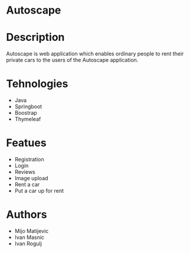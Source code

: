 # Autoscape

<h1>Description</h1>

Autoscape is web application which enables ordinary people to rent their private cars to the users of the Autoscape application.

<h1>Tehnologies</h1>

<ul>
  <li>Java</li>
  <li>Springboot</li>
  <li>Boostrap</li>
  <li>Thymeleaf</li>
</ul>

<h1>Featues</h1>

<ul>
  <li>Registration</li>
  <li>Login</li>
  <li>Reviews</li>
  <li>Image upload</li>
  <li>Rent a car</li>
  <li>Put a car up for rent</li>
</ul>

<h1>Authors</h1>

<ul>
  <li>Mijo Matijevic</li>
  <li>Ivan Masnic</li>
  <li>Ivan Rogulj</li>  
</ul>

